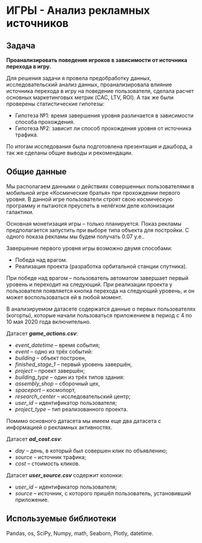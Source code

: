 # **ИГРЫ - Анализ рекламных источников**

## **Задача**

**Проанализировать поведения игроков в зависимости от источника перехода в игру.**

Для решения задачи я провела предобработку данных, исследовательский анализ данных, проанализировала влияние источника перехода в игру на поведение пользователя,  сделала расчет основных маркетинговых метрик (CAC, LTV, ROI). А так же были проверены статистические гипотезы:
- Гипотеза №1: время завершения уровня различается в зависимости способа прохождения.
- Гипотеза №2: зависит ли способ прохождения уровня от источника трафика.

По итогам исследования была подготовлена презентация и дашборд, а так же сделаны общие выводы и рекомендации.

## **Общие данные**

Мы располагаем данными о действиях совершенных пользователями в мобильной игре «Космические братья» при прохождении первого уровня. В данной игре пользователи строят свою космическую программу и пытаются преуспеть в нелёгком деле колонизации галактики.

Основная монетизация игры – только планируется. Показ рекламы предполагается запустить при выборе типа объекта для постройки. С одного показа рекламы мы будем получать 0.07 у.е..

Завершение первого уровня игры возможно двумя способами:
- Победа над врагом.
- Реализация проекта (разработка орбитальной станции спутника).

При победе над врагом – пользователь автоматом завершает первый уровень и переходит на следующий. При реализации проекта у пользователя появляется кнопка перехода на следующий уровень, и он может воспользоваться ей в любой момент.

В анализируемом датасете содержатся данные о первых пользователях (когорты), которые начали пользоваться приложением в период с 4 по 10 мая 2020 года включительно.

Датасет ***game_actions.csv***:
- *event_datetime* – время события;
- *event* – одно из трёх событий:
- *building* – объект построен,
- *finished_stage_1* – первый уровень завершён,
- *project* – проект завершён;
- *building_type* – один из трёх типов здания:
- *assembly_shop* – сборочный цех,
- *spaceport* – космопорт,
- *research_center* – исследовательский центр;
- *user_id* – идентификатор пользователя;
- *project_type* – тип реализованного проекта.

Помимо основного датасета мы имеем еще два датасета с информацией о рекламных активностях.

Датасет ***ad_cost.csv***:
- *day* – день, в который был совершен клик по объявлению;
- *source* – источник трафика;
- *cost* – стоимость кликов.

Датасет ***user_source.csv*** содержит колонки:
- *user_id* – идентификатор пользователя;
- *source* – источник, с которого пришёл пользователь, установивший приложение.

## **Используемые библиотеки**

Pandas, os, SciPy, Numpy, math, Seaborn, Plotly, datetime.

